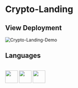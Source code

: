 # Crypto-Landing

## View Deployment

![Crypto-Landing-Demo](https://user-images.githubusercontent.com/64481454/214885719-9b99b3c2-df55-4e3b-b198-1b823307a4f3.jpg)

## Languages


<link rel="stylesheet" href="devicon.min.css">

<div "style=inline_block"><br>

   <img width="40px" height="40px" src="https://cdn.jsdelivr.net/gh/devicons/devicon/icons/html5/html5-original-wordmark.svg" />
   <img width="40px" height="40px" src="https://cdn.jsdelivr.net/gh/devicons/devicon/icons/css3/css3-original-wordmark.svg" />
   <img width="40px" height="40px" src="https://cdn.jsdelivr.net/gh/devicons/devicon/icons/javascript/javascript-original.svg" />
 
</div>
